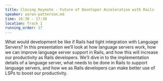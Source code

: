 ```yaml
---
title: Closing Keynote - Future of Developer Acceleration with Rails
speaker: aaron-patterson.md
time: 16:30 - 17:30
location: Track 1
running_order: 17
---
```


What would development be like if Rails had tight integration with Language Servers? In this presentation we’ll look at how language servers work, how we can improve language server support in Rails, and how this will increase our productivity as Rails developers. We’ll dive in to the implementation details of a language server, what needs to be done in Rails to support language servers, and how we as Rails developers can make better use of LSPs to boost our productivity.
